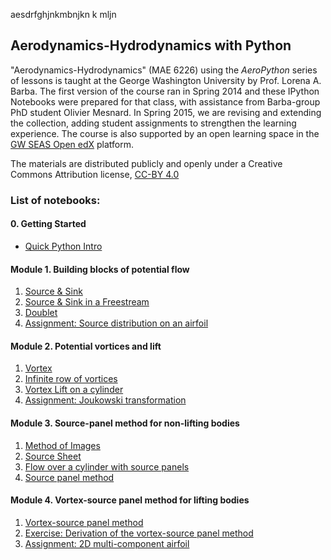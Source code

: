 aesdrfghjnkmbnjkn k mljn
## Aerodynamics-Hydrodynamics with Python

"Aerodynamics-Hydrodynamics" (MAE 6226) using the _AeroPython_ series of lessons is taught at the George Washington University by Prof. Lorena A. Barba. The first version of the course ran in Spring 2014 and these IPython Notebooks were prepared for that class, with assistance from Barba-group PhD student Olivier Mesnard. In Spring 2015, we are revising and extending the collection, adding student assignments to strengthen the learning experience. The course is also supported by an open learning space in the [GW SEAS Open edX](https://openedx.seas.gwu.edu/courses/course-v1:MAE+MAE6226+2017/about) platform.

The materials are distributed publicly and openly under a Creative Commons Attribution license, [CC-BY 4.0](https://creativecommons.org/licenses/by/4.0/)

### List of notebooks:

#### 0. Getting Started

* [Quick Python Intro](http://nbviewer.ipython.org/urls/github.com/barbagroup/AeroPython/blob/master/lessons/00_Lesson00_QuickPythonIntro.ipynb)

#### Module 1. Building blocks of potential flow

1. [Source & Sink](http://nbviewer.ipython.org/urls/github.com/barbagroup/AeroPython/blob/master/lessons/01_Lesson01_sourceSink.ipynb)
2. [Source & Sink in a Freestream](http://nbviewer.ipython.org/urls/github.com/barbagroup/AeroPython/blob/master/lessons/02_Lesson02_sourceSinkFreestream.ipynb)
3. [Doublet](http://nbviewer.ipython.org/urls/github.com/barbagroup/AeroPython/blob/master/lessons/03_Lesson03_doublet.ipynb)
4. [Assignment: Source distribution on an airfoil](http://nbviewer.ipython.org/github/barbagroup/AeroPython/blob/master/lessons/03_Lesson03_Assignment.ipynb)

#### Module 2. Potential vortices and lift

1. [Vortex](http://nbviewer.ipython.org/urls/github.com/barbagroup/AeroPython/blob/master/lessons/04_Lesson04_vortex.ipynb)
2. [Infinite row of vortices](http://nbviewer.ipython.org/urls/github.com/barbagroup/AeroPython/blob/master/lessons/05_Lesson05_InfiniteRowOfVortices.ipynb)
3. [Vortex Lift on a cylinder](http://nbviewer.ipython.org/urls/github.com/barbagroup/AeroPython/blob/master/lessons/06_Lesson06_vortexLift.ipynb)
4. [Assignment: Joukowski transformation](http://nbviewer.ipython.org/github/barbagroup/AeroPython/blob/master/lessons/06_Lesson06_Assignment.ipynb)

#### Module 3. Source-panel method for non-lifting bodies

1. [Method of Images](http://nbviewer.ipython.org/urls/github.com/barbagroup/AeroPython/blob/master/lessons/07_Lesson07_methodOfImages.ipynb)
2. [Source Sheet](http://nbviewer.ipython.org/urls/github.com/barbagroup/AeroPython/blob/master/lessons/08_Lesson08_sourceSheet.ipynb)
3. [Flow over a cylinder with source panels](http://nbviewer.ipython.org/urls/github.com/barbagroup/AeroPython/blob/master/lessons/09_Lesson09_flowOverCylinder.ipynb)
4. [Source panel method](http://nbviewer.ipython.org/urls/github.com/barbagroup/AeroPython/blob/master/lessons/10_Lesson10_sourcePanelMethod.ipynb)

#### Module 4. Vortex-source panel method for lifting bodies

1. [Vortex-source panel method](http://nbviewer.ipython.org/urls/github.com/barbagroup/AeroPython/blob/master/lessons/11_Lesson11_vortexSourcePanelMethod.ipynb)
2. [Exercise: Derivation of the vortex-source panel method](http://nbviewer.ipython.org/github/barbagroup/AeroPython/blob/master/lessons/11_Lesson11_Exercise.ipynb)
3. [Assignment: 2D multi-component airfoil](http://nbviewer.ipython.org/github/barbagroup/AeroPython/blob/master/lessons/11_Lesson11_Assignment.ipynb)
